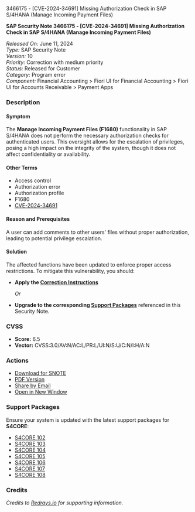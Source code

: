 3466175 - [CVE-2024-34691] Missing Authorization Check in SAP S/4HANA (Manage Incoming Payment Files)

**SAP Security Note 3466175 - [CVE-2024-34691] Missing Authorization Check in SAP S/4HANA (Manage Incoming Payment Files)**

*Released On:* June 11, 2024  
*Type:* SAP Security Note  
*Version:* 10  
*Priority:* Correction with medium priority  
*Status:* Released for Customer  
*Category:* Program error  
*Component:* Financial Accounting > Fiori UI for Financial Accounting > Fiori UI for Accounts Receivable > Payment Apps

### Description

#### Symptom
The **Manage Incoming Payment Files (F1680)** functionality in SAP S/4HANA does not perform the necessary authorization checks for authenticated users. This oversight allows for the escalation of privileges, posing a high impact on the integrity of the system, though it does not affect confidentiality or availability.

#### Other Terms
- Access control
- Authorization error
- Authorization profile
- F1680
- [CVE-2024-34691](https://www.cve.org/CVERecord?id=CVE-2024-34691)

#### Reason and Prerequisites
A user can add comments to other users' files without proper authorization, leading to potential privilege escalation.

#### Solution
The affected functions have been updated to enforce proper access restrictions. To mitigate this vulnerability, you should:

- **Apply the [Correction Instructions](https://me.sap.com/corrins/0003466175/19773)**
  
  *Or*

- **Upgrade to the corresponding [Support Packages](https://me.sap.com/supportpackage/SAPK-10214INS4CORE)** referenced in this Security Note.

### CVSS

- **Score:** 6.5  
- **Vector:** CVSS:3.0/AV:N/AC:L/PR:L/UI:N/S:U/C:N/I:H/A:N

### Actions

- [Download for SNOTE](https://notesdownloads.sap.com/note/0040000000665632024)
- [PDF Version](https://userapps.support.sap.com/sap/support/sfm/notes/print/0003466175?language=en-US&token=A187F3709AB33FA1239059FB1DE9BD83)
- [Share by Email](https://me.sap.com/share/email/3466175)
- [Open in New Window](https://me.sap.com/notes/3466175)

### Support Packages
Ensure your system is updated with the latest support packages for **S4CORE**:

- [S4CORE 102](https://me.sap.com/supportpackage/SAPK-10214INS4CORE)
- [S4CORE 103](https://me.sap.com/supportpackage/SAPK-10312INS4CORE)
- [S4CORE 104](https://me.sap.com/supportpackage/SAPK-10410INS4CORE)
- [S4CORE 105](https://me.sap.com/supportpackage/SAPK-10508INS4CORE)
- [S4CORE 106](https://me.sap.com/supportpackage/SAPK-10606INS4CORE)
- [S4CORE 107](https://me.sap.com/supportpackage/SAPK-10704INS4CORE)
- [S4CORE 108](https://me.sap.com/supportpackage/SAPK-10802INS4CORE)

### Credits
*Credits to [Redrays.io](https://redrays.io) for supporting information.*